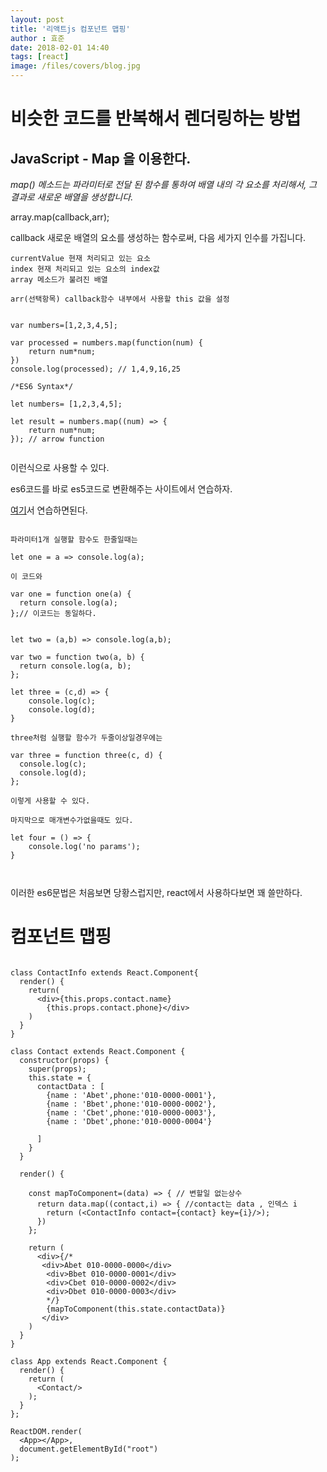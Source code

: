 ```yaml
---
layout: post
title: '리액트js 컴포넌트 맵핑'
author : 효준
date: 2018-02-01 14:40
tags: [react]
image: /files/covers/blog.jpg
---
```


# 비슷한 코드를 반복해서 렌더링하는 방법

## JavaScript - Map 을 이용한다.

*map() 메소드는 파라미터로 전달 된 함수를 통하여 배열 내의 각 요소를 처리해서,
그 결과로 새로운 배열을 생성합니다.*

array.map(callback,arr);

callback 새로운 배열의 요소를 생성하는 함수로써, 다음 세가지 인수를 가집니다.

    currentValue 현재 처리되고 있는 요소
    index 현재 처리되고 있는 요소의 index값
    array 메소드가 불려진 배열
    
    arr(선택항목) callback함수 내부에서 사용할 this 값을 설정
    
    
```

var numbers=[1,2,3,4,5];

var processed = numbers.map(function(num) {
    return num*num;
}) 
console.log(processed); // 1,4,9,16,25

/*ES6 Syntax*/

let numbers= [1,2,3,4,5];

let result = numbers.map((num) => {
    return num*num;
}); // arrow function


```

이런식으로 사용할 수 있다.

es6코드를 바로 es5코드로 변환해주는 사이트에서 연습하자.

<a href="https://es6console.com/">여기</a>서 연습하면된다.

```

파라미터1개 실행할 함수도 한줄일때는 

let one = a => console.log(a);

이 코드와

var one = function one(a) {
  return console.log(a);
};// 이코드는 동일하다.


let two = (a,b) => console.log(a,b);

var two = function two(a, b) {
  return console.log(a, b);
};

let three = (c,d) => {
 	console.log(c);
  	console.log(d);
}

three처럼 실행할 함수가 두줄이상일경우에는 

var three = function three(c, d) {
  console.log(c);
  console.log(d);
};

이렇게 사용할 수 있다.

마지막으로 매개변수가없을때도 있다.

let four = () => {
    console.log('no params');
}



```

이러한 es6문법은 처음보면 당황스럽지만, react에서 사용하다보면 꽤 쓸만하다.


# 컴포넌트 맵핑

```

class ContactInfo extends React.Component{
  render() {
    return(
      <div>{this.props.contact.name} 
        {this.props.contact.phone}</div>
    ) 
  }
}

class Contact extends React.Component {
  constructor(props) {
    super(props);
    this.state = {
      contactData : [
        {name : 'Abet',phone:'010-0000-0001'},
        {name : 'Bbet',phone:'010-0000-0002'},
        {name : 'Cbet',phone:'010-0000-0003'},
        {name : 'Dbet',phone:'010-0000-0004'}
        
      ]
    }
  }
  
  render() {
    
    const mapToComponent=(data) => { // 변할일 없는상수
      return data.map((contact,i) => { //contact는 data , 인덱스 i
        return (<ContactInfo contact={contact} key={i}/>);
      })
    };
    
    return (
      <div>{/*
       <div>Abet 010-0000-0000</div>
        <div>Bbet 010-0000-0001</div>
        <div>Cbet 010-0000-0002</div>
        <div>Dbet 010-0000-0003</div>
        */}
        {mapToComponent(this.state.contactData)}
       </div>
    )
  }
}

class App extends React.Component {
  render() {
    return (
      <Contact/>
    );
  }
};

ReactDOM.render(
  <App></App>,
  document.getElementById("root")
);

```
